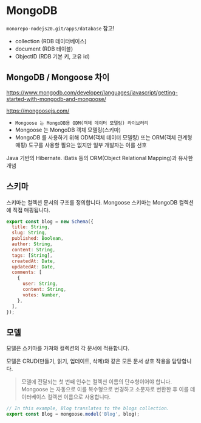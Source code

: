 # MongoDB

`monorepo-nodejs20.git/apps/database` 참고!

- collection (RDB 데이터베이스)
- document (RDB 테이블)
- ObjectID (RDB 기본 키, 고유 id)

## MongoDB / Mongoose 차이

https://www.mongodb.com/developer/languages/javascript/getting-started-with-mongodb-and-mongoose/

https://mongoosejs.com/

- `Mongoose 는 MongoDB용 ODM(객체 데이터 모델링) 라이브러리`
- Mongoose 는 MongoDB 객체 모델링(스키마)
- MongoDB 를 사용하기 위해 ODM(객체 데이터 모델링) 또는 ORM(객체 관계형 매핑) 도구를 사용할 필요는 없지만 일부 개발자는 이를 선호

Java 기반의 Hibernate. iBatis 등의 ORM(Object Relational Mapping)과 유사한 개념

## 스키마

스키마는 컬렉션 문서의 구조를 정의합니다. Mongoose 스키마는 MongoDB 컬렉션에 직접 매핑됩니다.

```javascript
export const blog = new Schema({
  title: String,
  slug: String,
  published: Boolean,
  author: String,
  content: String,
  tags: [String],
  createdAt: Date,
  updatedAt: Date,
  comments: [
    {
      user: String,
      content: String,
      votes: Number,
    },
  ],
});
```

## 모델

모델은 스키마를 가져와 컬렉션의 각 문서에 적용합니다.

모델은 CRUD(만들기, 읽기, 업데이트, 삭제)와 같은 모든 문서 상호 작용을 담당합니다.

> 모델에 전달되는 첫 번째 인수는 컬렉션 이름의 단수형이어야 합니다. Mongoose 는 자동으로 이를 복수형으로 변경하고 소문자로 변환한 후 이를 데이터베이스 컬렉션 이름으로 사용합니다.

```javascript
// In this example, Blog translates to the blogs collection.
export const Blog = mongoose.model('Blog', blog);
```
